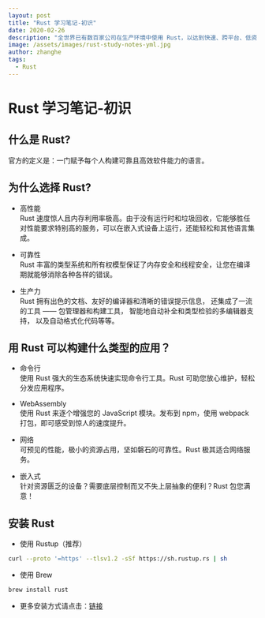 ```yaml
---
layout: post
title: "Rust 学习笔记-初识"
date: 2020-02-26
description: "全世界已有数百家公司在生产环境中使用 Rust，以达到快速、跨平台、低资源占用的目的。"
image: /assets/images/rust-study-notes-yml.jpg
author: zhanghe
tags:
  - Rust
---
```


# Rust 学习笔记-初识

## 什么是 Rust?

官方的定义是：一门赋予每个人构建可靠且高效软件能力的语言。

## 为什么选择 Rust?

- 高性能  
  Rust 速度惊人且内存利用率极高。由于没有运行时和垃圾回收，它能够胜任对性能要求特别高的服务，可以在嵌入式设备上运行，还能轻松和其他语言集成。

- 可靠性  
  Rust 丰富的类型系统和所有权模型保证了内存安全和线程安全，让您在编译期就能够消除各种各样的错误。

- 生产力  
  Rust 拥有出色的文档、友好的编译器和清晰的错误提示信息， 还集成了一流的工具 —— 包管理器和构建工具， 智能地自动补全和类型检验的多编辑器支持， 以及自动格式化代码等等。

## 用 Rust 可以构建什么类型的应用？

- 命令行  
  使用 Rust 强大的生态系统快速实现命令行工具。Rust 可助您放心维护，轻松分发应用程序。

- WebAssembly  
  使用 Rust 来逐个增强您的 JavaScript 模块。发布到 npm，使用 webpack 打包，即可感受到惊人的速度提升。

- 网络  
  可预见的性能，极小的资源占用，坚如磐石的可靠性。Rust 极其适合网络服务。

- 嵌入式  
  针对资源匮乏的设备？需要底层控制而又不失上层抽象的便利？Rust 包您满意！

## 安装 Rust

- 使用 Rustup（推荐）

```bash
curl --proto '=https' --tlsv1.2 -sSf https://sh.rustup.rs | sh
```

- 使用 Brew

```bash
brew install rust
```

- 更多安装方式请点击：[链接](https://forge.rust-lang.org/infra/other-installation-methods.html)
